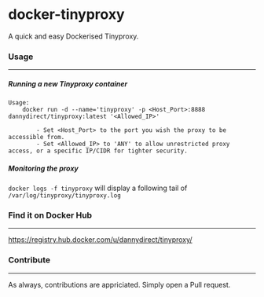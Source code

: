 # docker-tinyproxy
A quick and easy Dockerised Tinyproxy.

### Usage
---
##### Running a new Tinyproxy container

```
Usage:
    docker run -d --name='tinyproxy' -p <Host_Port>:8888 dannydirect/tinyproxy:latest '<Allowed_IP>'
    
        - Set <Host_Port> to the port you wish the proxy to be accessible from.
        - Set <Allowed_IP> to 'ANY' to allow unrestricted proxy access, or a specific IP/CIDR for tighter security.
```
##### Monitoring the proxy

`docker logs -f tinyproxy` will display a following tail of `/var/log/tinyproxy/tinyproxy.log`

### Find it on Docker Hub
---
https://registry.hub.docker.com/u/dannydirect/tinyproxy/

### Contribute
---
As always, contributions are appriciated. Simply open a Pull request.
